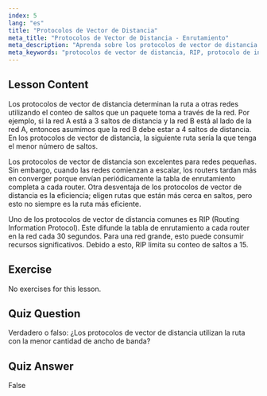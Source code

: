 ```yaml
---
index: 5
lang: "es"
title: "Protocolos de Vector de Distancia"
meta_title: "Protocolos de Vector de Distancia - Enrutamiento"
meta_description: "Aprenda sobre los protocolos de vector de distancia como RIP, cómo funcionan y sus limitaciones para el enrutamiento de red. Comprenda el conteo de saltos y la eficiencia de la red."
meta_keywords: "protocolos de vector de distancia, RIP, protocolo de información de enrutamiento, conteo de saltos, enrutamiento de red, redes Linux, guía para principiantes, tutorial"
---
```


## Lesson Content

Los protocolos de vector de distancia determinan la ruta a otras redes utilizando el conteo de saltos que un paquete toma a través de la red. Por ejemplo, si la red A está a 3 saltos de distancia y la red B está al lado de la red A, entonces asumimos que la red B debe estar a 4 saltos de distancia. En los protocolos de vector de distancia, la siguiente ruta sería la que tenga el menor número de saltos.

Los protocolos de vector de distancia son excelentes para redes pequeñas. Sin embargo, cuando las redes comienzan a escalar, los routers tardan más en converger porque envían periódicamente la tabla de enrutamiento completa a cada router. Otra desventaja de los protocolos de vector de distancia es la eficiencia; eligen rutas que están más cerca en saltos, pero esto no siempre es la ruta más eficiente.

Uno de los protocolos de vector de distancia comunes es RIP (Routing Information Protocol). Este difunde la tabla de enrutamiento a cada router en la red cada 30 segundos. Para una red grande, esto puede consumir recursos significativos. Debido a esto, RIP limita su conteo de saltos a 15.

## Exercise

No exercises for this lesson.

## Quiz Question

Verdadero o falso: ¿Los protocolos de vector de distancia utilizan la ruta con la menor cantidad de ancho de banda?

## Quiz Answer

False
